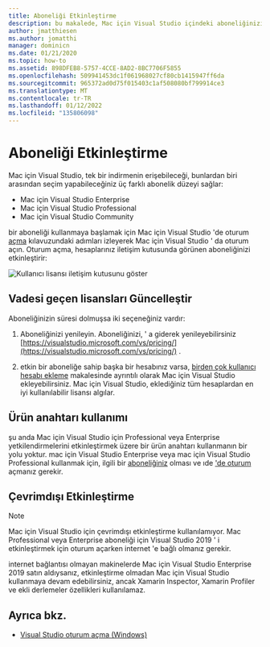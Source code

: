 ```yaml
---
title: Aboneliği Etkinleştirme
description: bu makalede, Mac için Visual Studio içindeki aboneliğinizi etkinleştirmek ve özellikleri açmak için Microsoft hesabı nasıl kullanılacağı açıklanmaktadır
author: jmatthiesen
ms.author: jomatthi
manager: dominicn
ms.date: 01/21/2020
ms.topic: how-to
ms.assetid: 898DFEB8-5757-4CCE-8AD2-8BC7706F5855
ms.openlocfilehash: 509941453dc1f061968027cf80cb1415947ff6da
ms.sourcegitcommit: 965372ad0d75f015403c1af508080bf799914ce3
ms.translationtype: MT
ms.contentlocale: tr-TR
ms.lasthandoff: 01/12/2022
ms.locfileid: "135806098"
---
```

# <a name="enable-subscription"></a>Aboneliği Etkinleştirme

Mac için Visual Studio, tek bir indirmenin erişebileceği, bunlardan biri arasından seçim yapabileceğiniz üç farklı abonelik düzeyi sağlar:

* Mac için Visual Studio Enterprise
* Mac için Visual Studio Professional
* Mac için Visual Studio Community

bir aboneliği kullanmaya başlamak için Mac için Visual Studio 'de oturum [açma](signing-in.md) kılavuzundaki adımları izleyerek Mac için Visual Studio ' da oturum açın. Oturum açma, hesaplarınız iletişim kutusunda görünen aboneliğinizi etkinleştirir:

![Kullanıcı lisansı iletişim kutusunu göster](media/user-accounts-login.png)

## <a name="update-expired-licenses"></a>Vadesi geçen lisansları Güncelleştir

Aboneliğinizin süresi dolmuşsa iki seçeneğiniz vardır:

1. Aboneliğinizi yenileyin. Aboneliğinizi, ' a giderek yenileyebilirsiniz [https://visualstudio.microsoft.com/vs/pricing/](https://visualstudio.microsoft.com/vs/pricing/) .

2. etkin bir aboneliğe sahip başka bir hesabınız varsa, [birden çok kullanıcı hesabı ekleme](signing-in.md) makalesinde ayrıntılı olarak Mac için Visual Studio ekleyebilirsiniz. Mac için Visual Studio, eklediğiniz tüm hesaplardan en iyi kullanılabilir lisansı algılar.

## <a name="product-key-usage"></a>Ürün anahtarı kullanımı

şu anda Mac için Visual Studio için Professional veya Enterprise yetkilendirmelerini etkinleştirmek üzere bir ürün anahtarı kullanmanın bir yolu yoktur. mac için Visual Studio Enterprise veya mac için Visual Studio Professional kullanmak için, ilgili bir [aboneliğiniz](https://visualstudio.microsoft.com/subscriptions/) olması ve ıde ['de oturum](signing-in.md) açmanız gerekir.

## <a name="offline-activation"></a>Çevrimdışı Etkinleştirme

> [!NOTE]
> Mac için Visual Studio için çevrimdışı etkinleştirme kullanılamıyor.
> Mac Professional veya Enterprise aboneliği için Visual Studio 2019 ' i etkinleştirmek için oturum açarken internet 'e bağlı olmanız gerekir.

internet bağlantısı olmayan makinelerde Mac için Visual Studio Enterprise 2019 satın aldıysanız, etkinleştirme olmadan Mac için Visual Studio kullanmaya devam edebilirsiniz, ancak Xamarin Inspector, Xamarin Profiler ve ekli derlemeler özellikleri kullanılamaz.

## <a name="see-also"></a>Ayrıca bkz.

- [Visual Studio oturum açma (Windows)](/visualstudio/ide/signing-in-to-visual-studio)